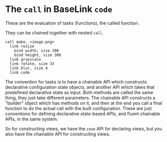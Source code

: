 # The `call` in BaseLink `code`

These are the evaluation of tasks (functions), the called function.

They can be chained together with nested `call`.

```
call make, <image.png>
  link resize
    bind width, size 300
    bind height, size 300
  link grayscale
  link rotate, size 33
  link blur, size 4
  link code
```

The convention for tasks is to have a chainable API which constructs
declarative configuration state objects, and another API which takes
that predefined declarative state as input. Both methods are called the
same thing, they just take different parameters. The chainable API
constructs a "builder" object which has methods on it, and then at the
end you call a final function to do the actual call with the built
configuration. These are just conventions for defining declarative
state-based APIs, and fluent chainable APIs, in the same system.

So for constructing views, we have the `zone` API for declaring views,
but you also have the chainable API for constructing views.

